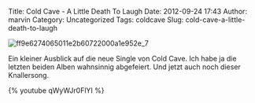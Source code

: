 Title: Cold Cave - A Little Death To Laugh
Date: 2012-09-24 17:43
Author: marvin
Category: Uncategorized
Tags: coldcave
Slug: cold-cave-a-little-death-to-laugh

![ff9e6274065011e2b60722000a1e952e_7]({static}/images/ff9e6274065011e2b60722000a1e952e_7.jpg)

Ein kleiner Ausblick auf die neue Single von Cold Cave. Ich habe ja die
letzten beiden Alben wahnsinnig abgefeiert. Und jetzt auch noch dieser
Knallersong.

{% youtube qWyWJr0FlYI %}

